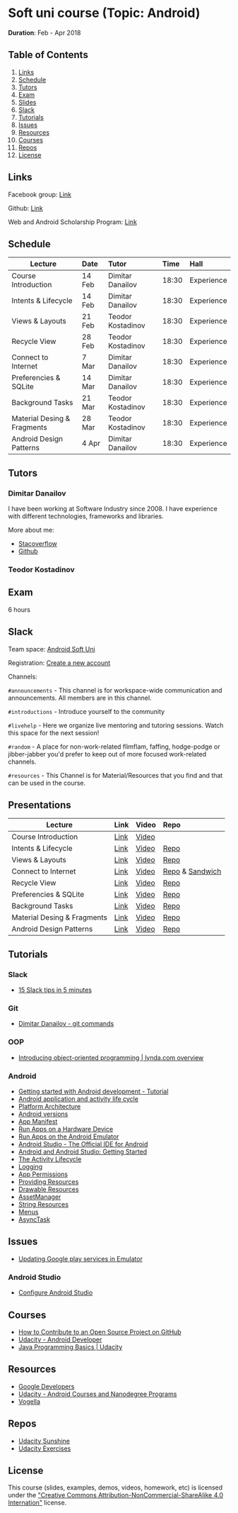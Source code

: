 # Soft uni course (Topic: Android)

__Duration__: Feb - Apr 2018 

## Table of Contents

  1. [Links](#links)
  1. [Schedule](#schedule)
  1. [Tutors](#tutors)
  1. [Exam](#exam)
  1. [Slides](#slides)
  1. [Slack](#slack)
  1. [Tutorials](#tutorials)
  1. [Issues](#issues)
  1. [Resources](#resources)
  1. [Courses](#courses)
  1. [Repos](#repos)
  1. [License](#license)

## Links

Facebook group: [Link](https://www.facebook.com/groups/AndroidDevelopmentFebruary2018/)

Github: [Link](https://github.com/android-soft-uni)

Web and Android Scholarship Program: [Link](https://www.udacity.com/google-scholarships)

## Schedule

| Lecture | Date | Tutor | Time | Hall |
|---------|:-----|:------|:-----|:-----|
| Course Introduction | 14 Feb | Dimitar Danailov | 18:30 | Experience | 
| Intents & Lifecycle | 14 Feb | Dimitar Danailov | 18:30 | Experience |
| Views & Layouts |  21 Feb | Teodor Kostadinov | 18:30 | Experience | 
| Recycle View | 28 Feb | Teodor Kostadinov | 18:30 | Experience |
| Connect to Internet |  7 Mar | Dimitar Danailov | 18:30 | Experience |
| Preferencies & SQLite | 14 Mar | Dimitar Danailov | 18:30 | Experience |
| Background Tasks | 21 Mar | Teodor Kostadinov | 18:30 | Experience | 
| Material Desing & Fragments | 28 Mar | Teodor Kostadinov | 18:30 | Experience |
| Android Design Patterns | 4 Apr | Dimitar Danailov | 18:30 | Experience |

## Tutors

### Dimitar Danailov

I have been working at Software Industry since 2008. 
I have experience with different technologies, frameworks and libraries.

More about me:
- [Stacoverflow](https://stackoverflow.com/users/609707/d-danailov)
- [Github](https://github.com/dimitardanailov)

### Teodor Kostadinov

## Exam

6 hours

## Slack

Team space: [Android Soft Uni](https://android-soft-uni.slack.com/)

Registration: [Create a new account](https://join.slack.com/t/android-soft-uni/shared_invite/enQtMzE0NTQwNTQyNjcyLWE2NjY5MzFlODYzYWU2ZmRmNDgxMDNjZDdhNmI1ZWMxOTdhYmE1ZjNkM2RhMTA4Y2VlYTBkNWUwNzExMDk1ODk)

Channels:

`#announcements` - This channel is for workspace-wide communication and announcements. All members are in this channel.

`#introductions` - Introduce yourself to the community

`#livehelp` - Here we organize live mentoring and tutoring sessions. Watch this space for the next session!

`#random` - A place for non-work-related flimflam, faffing, hodge-podge or jibber-jabber you'd prefer to keep out of more focused work-related channels.

`#resources` - This Channel is for Material/Resources that you find and that can be used in the course.

## Presentations

| Lecture | Link | Video | Repo |
|---------|:-----|:------|:-----|
| Course Introduction | [Link](https://android-soft-uni.github.io/01-Course-Introduction/) | [Video]() | |
| Intents & Lifecycle | [Link](https://android-soft-uni.github.io/02-Intents-Lifecycle) | [Video]() | [Repo](https://github.com/android-soft-uni/02-Intents-Lifecycle-exercises) |
| Views & Layouts | [Link]() | [Video]() | [Repo]() |
| Connect to Internet | [Link](https://android-soft-uni.github.io/04-Connect-to-Internet) | [Video]() | [Repo](https://github.com/android-soft-uni/04-Connect-to-Internet-exercises) & [Sandwich](https://github.com/android-soft-uni/sandwich-club-starter-code) |
| Recycle View | [Link]() | [Video]() | [Repo]() |
| Preferencies & SQLite | [Link]() | [Video]() | [Repo]() |
| Background Tasks | [Link]() | [Video]() | [Repo]() |
| Material Desing & Fragments | [Link]() | [Video]() | [Repo]() |
| Android Design Patterns | [Link]() | [Video]() | [Repo]() |

## Tutorials

### Slack
- [15 Slack tips in 5 minutes](https://www.youtube.com/watch?v=gvJAcElFMUU)

### Git
- [Dimitar Danailov - git commands](https://gist.github.com/dimitardanailov/6e401c1aff0a08f2a77c496ebe07fb3c)

### OOP
- [Introducing object-oriented programming | lynda.com overview](https://www.youtube.com/watch?v=NUl8lcbeN2Y)

### Android
- [Getting started with Android development - Tutorial](http://www.vogella.com/tutorials/Android/article.html)
- [Android application and activity life cycle](http://www.vogella.com/tutorials/AndroidLifeCycle/article.html)
- [Platform Architecture](https://developer.android.com/guide/platform/index.html)
- [Android versions](https://www.android.com/history)
- [App Manifest](https://developer.android.com/guide/topics/manifest/manifest-intro.html)
- [Run Apps on a Hardware Device](https://developer.android.com/studio/run/device.html#setting-up)
- [Run Apps on the Android Emulator](https://developer.android.com/studio/run/emulator.html)
- [Android Studio - The Official IDE for Android](https://developer.android.com/studio/index.html)
- [Android and Android Studio: Getting Started](https://www.youtube.com/watch?v=Z98hXV9GmzY)
- [The Activity Lifecycle](https://developer.android.com/guide/components/activities/activity-lifecycle.html)
- [Logging](https://developer.android.com/reference/android/util/Log.html)
- [App Permissions](https://developer.android.com/guide/topics/permissions/index.html)
- [Providing Resources](https://developer.android.com/guide/topics/resources/providing-resources.html)
- [Drawable Resources](https://developer.android.com/guide/topics/resources/drawable-resource.html)
- [AssetManager](https://developer.android.com/reference/android/content/res/AssetManager.html)
- [String Resources](https://developer.android.com/guide/topics/resources/string-resource.html)
- [Menus](https://developer.android.com/guide/topics/ui/menus.html)
- [AsyncTask](https://developer.android.com/reference/android/os/AsyncTask.html)

## Issues
- [Updating Google play services in Emulator](https://stackoverflow.com/questions/35476182/updating-google-play-services-in-emulator)

### Android Studio

- [Configure Android Studio](https://developer.android.com/studio/intro/studio-config.html)


## Courses
- [How to Contribute to an Open Source Project on GitHub](https://egghead.io/courses/how-to-contribute-to-an-open-source-project-on-github)
- [Udacity - Android Developer](https://eu.udacity.com/course/android-developer-nanodegree-by-google--nd801)
- [Java Programming Basics | Udacity](https://eu.udacity.com/course/java-programming-basics--ud282)

## Resources

- [Google Developers](https://www.youtube.com/user/GoogleDevelopers)
- [Udacity - Android Courses and Nanodegree Programs](https://eu.udacity.com/courses/android)
- [Vogella](http://www.vogella.com/)

## Repos

- [Udacity Sunshine](https://github.com/udacity/ud851-Sunshine)
- [Udacity Exercises](https://github.com/udacity/ud851-Exercises)

## License

This course (slides, examples, demos, videos, homework, etc) is licensed under the 
["Creative Commons Attribution-NonCommercial-ShareAlike 4.0 Internation"](https://creativecommons.org/licenses/by-nc-sa/4.0") license. 
